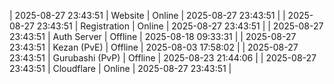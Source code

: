 | 2025-08-27 23:43:51 | Website | Online | 2025-08-27 23:43:51 |
| 2025-08-27 23:43:51 | Registration | Online | 2025-08-27 23:43:51 |
| 2025-08-27 23:43:51 | Auth Server | Offline | 2025-08-18 09:33:31 |
| 2025-08-27 23:43:51 | Kezan (PvE) | Offline | 2025-08-03 17:58:02 |
| 2025-08-27 23:43:51 | Gurubashi (PvP) | Offline | 2025-08-23 21:44:06 |
| 2025-08-27 23:43:51 | Cloudflare | Online | 2025-08-27 23:43:51 |
